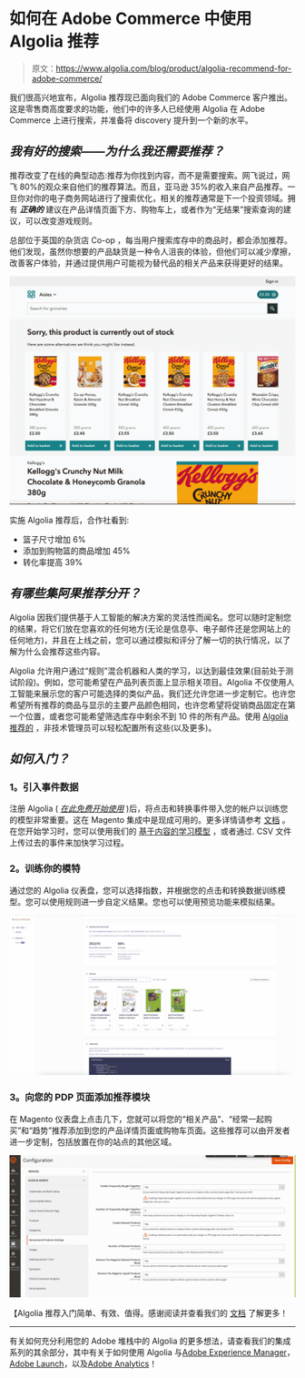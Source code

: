 # 如何在 Adobe Commerce 中使用 Algolia 推荐

> 原文：<https://www.algolia.com/blog/product/algolia-recommend-for-adobe-commerce/>

我们很高兴地宣布，Algolia 推荐现已面向我们的 Adobe Commerce 客户推出。这是零售商高度要求的功能，他们中的许多人已经使用 Algolia 在 Adobe Commerce 上进行搜索，并准备将 discovery 提升到一个新的水平。

## [](#i-have-good-search-why-do-i-also-need-recommendations)***我有好的搜索——为什么我还需要推荐？***

推荐改变了在线的典型动态:推荐为你找到内容，而不是需要搜索。网飞说过，网飞 80%的观众来自他们的推荐算法。而且，亚马逊 35%的收入来自产品推荐。一旦你对你的电子商务网站进行了搜索优化，相关的推荐通常是下一个投资领域。拥有 ***正确的*** 建议在产品详情页面下方、购物车上，或者作为“无结果”搜索查询的建议，可以改变游戏规则。

总部位于英国的杂货店 Co-op ，每当用户搜索库存中的商品时，都会添加推荐。他们发现，虽然你想要的产品缺货是一种令人沮丧的体验，但他们可以减少摩擦，改善客户体验，并通过提供用户可能视为替代品的相关产品来获得更好的结果。

![Co-op UK grocery store's website - screenshot of a search with no results and recommended products](img/4742f17fc762ae92a66664812b15857f.png)

实施 Algolia 推荐后，合作社看到:

*   篮子尺寸增加 6%
*   添加到购物篮的商品增加 45%
*   转化率提高 39%

## [](#what-sets-algolia-recommend-apart)*有哪些集阿果推荐分开？*

Algolia 因我们提供基于人工智能的解决方案的灵活性而闻名。您可以随时定制您的结果，将它们放在您喜欢的任何地方(无论是信息亭、电子邮件还是您网站上的任何地方)，并且在上线之前，您可以通过模拟和评分了解一切的执行情况，以了解为什么会推荐这些内容。

Algolia 允许用户通过“规则”混合机器和人类的学习，以达到最佳效果(目前处于测试阶段)。例如，您可能希望在产品列表页面上显示相关项目。Algolia 不仅使用人工智能来展示您的客户可能选择的类似产品，我们还允许您进一步定制它。也许您希望所有推荐的商品与显示的主要产品颜色相同，也许您希望将促销商品固定在第一个位置，或者您可能希望筛选库存中剩余不到 10 件的所有产品。使用 [Algolia 推荐的](https://www.algolia.com/products/recommendations/) ，非技术管理员可以轻松配置所有这些(以及更多)。

## [](#how-do-i-get-started)***如何入门？***

### [](#1-bring-in-event-data)1。引入事件数据

注册 Algolia ( [*在此免费开始使用*](https://www.algolia.com/users/sign_up) )后，将点击和转换事件带入您的帐户以训练您的模型非常重要。这在 Magento 集成中是现成可用的。更多详情请参考 [文档](https://www.algolia.com/doc/integration/magento-2/how-it-works/click-and-conversion-analytics/?client=php) 。在您开始学习时，您可以使用我们的 [基于内容的学习模型](https://www.algolia.com/doc/guides/algolia-recommend/overview/?utm_medium=page_link&utm_source=dashboard#how-recommend-works) ，或者通过. CSV 文件上传过去的事件来加快学习过程。

### [](#2-train-your-models)2。训练你的模特

通过您的 Algolia 仪表盘，您可以选择指数，并根据您的点击和转换数据训练模型。您可以使用规则进一步自定义结果。您也可以使用预览功能来模拟结果。

![Algolia Dashboard Recommend models screenshot](img/e37ce5b310eb59d12e46bffd1496e842.png)

### [](#3-add-recommend-modules-to-your-pdp-pages)3。向您的 PDP 页面添加推荐模块

在 Magento 仪表盘上点击几下，您就可以将您的“相关产品”、“经常一起购买”和“趋势”推荐添加到您的产品详情页面或购物车页面。这些推荐可以由开发者进一步定制，包括放置在你的站点的其他区域。

![magento recommend product settings page](img/dbf9c4d2bf01d61547f20cd2d9afe82a.png)

【Algolia 推荐入门简单、有效、值得。感谢阅读并查看我们的 [文档](https://www.algolia.com/doc/integration/magento-2/how-it-works/recommend/?client=php) 了解更多！

* * *

有关如何充分利用您的 Adobe 堆栈中的 Algolia 的更多想法，请查看我们的集成系列的其余部分，其中有关于如何使用 Algolia 与[Adobe Experience Manager](https://www.algolia.com/blog/product/ingesting-data-from-adobe-experience-manager-aem-for-search-discovery/)，[Adobe Launch](https://www.algolia.com/blog/product/leveraging-adobe-launch-events-in-algolia-for-personalization/)，以及[Adobe Analytics](https://www.algolia.com/blog/product/leveraging-adobe-analytics-for-algolia-search/)！